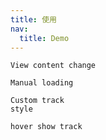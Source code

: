 ```yaml
---
title: 使用
nav:
  title: Demo
---
```


<code src='./example/Default.tsx' title="Default" description="Example type customization of scrollbar and view"></code>

<code src='./example/ViewChange.tsx'>View content change</code>

<!-- <code src='./example/DelayView.tsx'>View 内容改变</code> -->

<code src='./example/CustomLoading.tsx'>Manual loading</code>

<code src='./example/CustomTrackStyle.tsx'>Custom track style</code>

<code src='./example/SideHoverBtn.tsx'>hover show track</code>
